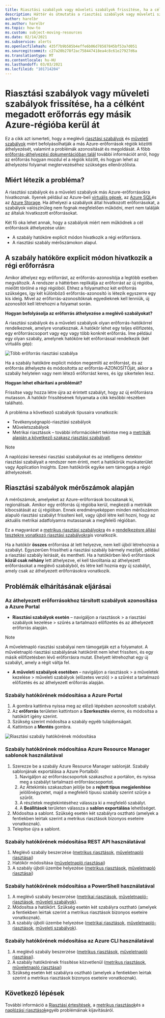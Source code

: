 ```yaml
---
title: Riasztási szabályok vagy műveleti szabályok frissítése, ha a célként megadott erőforrás egy másik Azure-régióba kerül át
description: Háttér és útmutatás a riasztási szabályok vagy műveleti szabályok frissítéséhez, ha a célként megadott erőforrás egy másik Azure-régióba kerül át.
author: harelbr
ms.author: harelbr
ms.topic: how-to
ms.custom: subject-moving-resources
ms.date: 02/14/2021
ms.subservice: alerts
ms.openlocfilehash: 435f7b9b585b4effe6b06d78587845bf53a7d051
ms.sourcegitcommit: c27a20b278f2ac758447418ea4c8c61e27927d6a
ms.translationtype: MT
ms.contentlocale: hu-HU
ms.lasthandoff: 03/03/2021
ms.locfileid: "101714204"
---
```

# <a name="how-to-update-alert-rules-or-action-rules-when-their-target-resource-moves-to-a-different-azure-region"></a>Riasztási szabályok vagy műveleti szabályok frissítése, ha a célként megadott erőforrás egy másik Azure-régióba kerül át

Ez a cikk azt ismerteti, hogy a meglévő [riasztási szabályok](./alerts-overview.md) és [műveleti szabályok](./alerts-action-rules.md) miért befolyásolhatják a más Azure-erőforrások régiók közötti áthelyezését, valamint a problémák azonosítását és megoldását. A főbb [erőforrás-áthelyezési dokumentációban talál](../../azure-resource-manager/management/move-region.md) további információt arról, hogy az erőforrás hogyan mozdul el a régiók között, és hogyan lehet az áthelyezési folyamat megtervezéséhez szükséges ellenőrzőlista.

## <a name="why-the-problem-exists"></a>Miért létezik a probléma?

A riasztási szabályok és a műveleti szabályok más Azure-erőforrásokra hivatkoznak. Ilyenek például az Azure-beli [virtuális gépek](../../site-recovery/azure-to-azure-tutorial-migrate.md), az [Azure SQL](../../azure-sql/database/move-resources-across-regions.md)és az [Azure Storage](../../storage/common/storage-account-move.md). Ha áthelyezi a szabályok által hivatkozott erőforrásokat, a szabályok valószínűleg nem fognak megfelelően működni, mert nem találják az általuk hivatkozott erőforrásokat.

Két fő oka lehet annak, hogy a szabályok miért nem működnek a cél erőforrások áthelyezése után:

- A szabály hatóköre explicit módon hivatkozik a régi erőforrásra.
- A riasztási szabály mérőszámokon alapul.

## <a name="rule-scope-explicitly-refers-to-the-old-resource"></a>A szabály hatóköre explicit módon hivatkozik a régi erőforrásra

Amikor áthelyez egy erőforrást, az erőforrás-azonosítója a legtöbb esetben megváltozik. A rendszer a háttérben replikálja az erőforrást az új régióba, mielőtt törölné a régi régióból. Ehhez a folyamathoz két erőforrás szükséges, így két különböző erőforrás-azonosító is létezik egyszerre egy kis ideig. Mivel az erőforrás-azonosítóknak egyedieknek kell lenniük, új azonosítót kell létrehozni a folyamat során. 

**Hogyan befolyásolja az erőforrás áthelyezése a meglévő szabályokat?**

A riasztási szabályok és a műveleti szabályok olyan erőforrás-hatókörrel rendelkeznek, amelyre vonatkoznak. A hatókör lehet egy teljes előfizetés, egy erőforráscsoport vagy egy vagy több konkrét erőforrás.
Íme például egy olyan szabály, amelynek hatóköre két erőforrással rendelkezik (két virtuális gép):

![Több erőforrás riasztási szabálya](media/alerts-resource-move/multi-resource-alert-rule.png)

Ha a szabály hatóköre explicit módon megemlíti az erőforrást, és az erőforrás áthelyezte és módosította az erőforrás-AZONOSÍTÓját, akkor a szabály helytelen vagy nem létező erőforrást keres, és így sikertelen lesz.

**Hogyan lehet elhárítani a problémát?**

Frissítse vagy hozza létre újra az érintett szabályt, hogy az új erőforrásra mutasson. A hatókör frissítésének folyamata a cikk későbbi részében található.

A probléma a következő szabályok típusaira vonatkozik:

- Tevékenységnapló-riasztási szabályok
- Műveletszabályok
- Metrikai riasztások – további információkért tekintse meg a [metrikák alapján a következő szakasz riasztási szabályait](#alert-rules-based-on-metrics).

> [!NOTE]
> A naplózási keresési riasztási szabályokat és az intelligens detektor riasztási szabályait a rendszer nem érinti, mert a hatókörük munkaterület vagy Application Insights. Ezen hatókörök egyike sem támogatja a régió áthelyezését.

## <a name="alert-rules-based-on-metrics"></a>Riasztási szabályok mérőszámok alapján

A mérőszámok, amelyeket az Azure-erőforrások bocsátanak ki, regionálisak. Amikor egy erőforrás új régióba kerül, megkezdi a metrikák kibocsátását az új régióban. Ennek eredményeképpen minden mérőszámon alapuló riasztási szabályt frissíteni kell, vagy újból létre kell hozni, hogy az aktuális metrikai adatfolyamra mutassanak a megfelelő régióban.

Ez a magyarázat a [metrikus riasztási szabályokra](alerts-metric-overview.md) és a [rendelkezésre állási tesztekre vonatkozó riasztási szabályokra](../app/monitor-web-app-availability.md)is vonatkozik.

Ha a hatókör **összes** erőforrása át lett helyezve, nem kell újból létrehoznia a szabályt. Egyszerűen frissítheti a riasztási szabály bármely mezőjét, például a riasztási szabály leírását, és mentheti.
Ha a hatókörben lévő erőforrások **közül csak néhány** lett áthelyezve, el kell távolítania az áthelyezett erőforrásokat a meglévő szabályból, és létre kell hoznia egy új szabályt, amely csak az áthelyezett erőforrásokra vonatkozik.

## <a name="procedures-to-fix-problems"></a>Problémák elhárításának eljárásai

### <a name="identifying-rules-associated-with-a-moved-resource-from-the-azure-portal"></a>Az áthelyezett erőforrásokhoz társított szabályok azonosítása a Azure Portal

- **Riasztási szabályok esetén** – navigáljon a riasztások > a riasztási szabályok kezelése > szűrés a tartalmazó előfizetés és az áthelyezett erőforrás alapján.
> [!NOTE]
> A műveletnapló riasztási szabályai nem támogatják ezt a folyamatot. A műveletnapló riasztási szabályának hatókörét nem lehet frissíteni, és egy másik előfizetésben lévő erőforrásra mutat. Ehelyett létrehozhat egy új szabályt, amely a régit váltja fel.

- **A műveleti szabályok esetében** – navigáljon a riasztások > a műveletek kezelése > műveleti szabályok (előzetes verzió) > a szűrést a tartalmazó előfizetés és az áthelyezett erőforrás alapján.

### <a name="change-scope-of-a-rule-from-the-azure-portal"></a>Szabály hatókörének módosítása a Azure Portal

1. A gombra kattintva nyissa meg az előző lépésben azonosított szabályt.
2. Az **erőforrás** területen kattintson a **Szerkesztés** elemre, és módosítsa a hatókört igény szerint.
3. Szükség szerint módosítsa a szabály egyéb tulajdonságait.
4. Kattintson a **Mentés** gombra.

![Riasztási szabály hatókörének módosítása](media/alerts-resource-move/change-alert-rule-scope.png)

### <a name="change-the-scope-of-a-rule-using-azure-resource-manager-templates"></a>Szabály hatókörének módosítása Azure Resource Manager sablonok használatával

1. Szerezze be a szabály Azure Resource Manager sablonját.  Szabály sablonjának exportálása a Azure Portalből:
   1. Navigáljon az erőforráscsoportok szakaszhoz a portálon, és nyissa meg a szabályt tartalmazó erőforráscsoportot.
   2. Az Áttekintés szakaszban jelölje be a **rejtett típus megjelenítése** jelölőnégyzetet, majd a megfelelő típusú szabály szerint szűrje a szűrőt.
   3. A részletek megtekintéséhez válassza ki a megfelelő szabályt.
   4. A **Beállítások** területen válassza a **sablon exportálása** lehetőséget.
2. Módosítsa a sablont. Szükség esetén két szabályra osztható (amelyek a fentiekben leírtak szerint a metrikus riasztások bizonyos eseteire vonatkoznak).
3. Telepítse újra a sablont.

### <a name="change-scope-of-a-rule-using-rest-api"></a>Szabály hatókörének módosítása REST API használatával

1. Meglévő szabály beszerzése ([metrikus riasztások](/rest/api/monitor/metricalerts/get), [műveletnapló riasztásai](/rest/api/monitor/activitylogalerts/get))
2. Hatókör módosítása ([műveletnapló riasztásai](/rest/api/monitor/activitylogalerts/update))
3. A szabály újbóli üzembe helyezése ([metrikus riasztások](/rest/api/monitor/metricalerts/createorupdate), [műveletnapló riasztásai](/rest/api/monitor/activitylogalerts/createorupdate))

### <a name="change-scope-of-a-rule-using-powershell"></a>Szabály hatókörének módosítása a PowerShell használatával

1. A meglévő szabály beszerzése ([metrikai riasztások](/powershell/module/az.monitor/get-azmetricalertrulev2), [műveletnapló-riasztások](/powershell/module/az.monitor/get-azactivitylogalert), [műveleti szabályok](/powershell/module/az.alertsmanagement/get-azactionrule)).
2. Módosítsa a hatókört. Szükség esetén két szabályra osztható (amelyek a fentiekben leírtak szerint a metrikus riasztások bizonyos eseteire vonatkoznak).
3. A szabály újbóli üzembe helyezése ([metrikai riasztások](/powershell/module/az.monitor/add-azmetricalertrulev2), [műveletnapló-riasztások](/powershell/module/az.monitor/enable-azactivitylogalert), [műveleti szabályok](/powershell/module/az.alertsmanagement/set-azactionrule)).

### <a name="change-the-scope-of-a-rule-using-azure-cli"></a>Szabály hatókörének módosítása az Azure CLI használatával

1.  A meglévő szabály beszerzése ([metrikus riasztások](/cli/azure/monitor/metrics/alert#az-monitor-metrics-alert-show), [műveletnapló riasztásai](/cli/azure/monitor/activity-log/alert#az-monitor-activity-log-alert-list)).
2.  A szabály hatókörének frissítése közvetlenül ([metrikus riasztások](/cli/azure/monitor/metrics/alert#az-monitor-metrics-alert-update), [műveletnapló riasztásai](/cli/azure/monitor/activity-log/alert/scope))
3.  Szükség esetén két szabályra osztható (amelyek a fentiekben leírtak szerint a metrikus riasztások bizonyos eseteire vonatkoznak).

## <a name="next-steps"></a>Következő lépések

További információ a [Riasztási értesítések](alerts-troubleshoot.md), a [metrikus riasztások](alerts-troubleshoot-metric.md)és a [naplózási riasztások](alerts-troubleshoot-log.md)egyéb problémáinak kijavításáról.